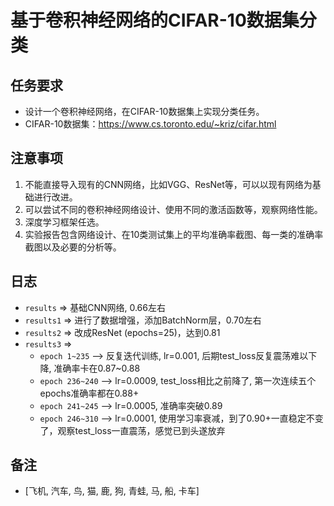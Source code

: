 # 基于卷积神经网络的CIFAR-10数据集分类

## 任务要求
- 设计一个卷积神经网络，在CIFAR-10数据集上实现分类任务。
- CIFAR-10数据集：https://www.cs.toronto.edu/~kriz/cifar.html

## 注意事项
1. 不能直接导入现有的CNN网络，比如VGG、ResNet等，可以以现有网络为基础进行改进。
2. 可以尝试不同的卷积神经网络设计、使用不同的激活函数等，观察网络性能。
3. 深度学习框架任选。
4. 实验报告包含网络设计、在10类测试集上的平均准确率截图、每一类的准确率截图以及必要的分析等。

## 日志
- `results` => 基础CNN网络, 0.66左右
- `results1` => 进行了数据增强，添加BatchNorm层，0.70左右
- `results2` => 改成ResNet (epochs=25)，达到0.81
- `results3` =>
  - `epoch 1~235` --> 反复迭代训练, lr=0.001, 后期test_loss反复震荡难以下降, 准确率卡在0.87~0.88
  - `epoch 236~240` --> lr=0.0009,  test_loss相比之前降了, 第一次连续五个epochs准确率都在0.88+
  - `epoch 241~245` --> lr=0.0005, 准确率突破0.89
  - `epoch 246~310` --> lr=0.0001, 使用学习率衰减，到了0.90+一直稳定不变了，观察test_loss一直震荡，感觉已到头遂放弃

## 备注
- [飞机, 汽车, 鸟, 猫, 鹿, 狗, 青蛙, 马, 船, 卡车]